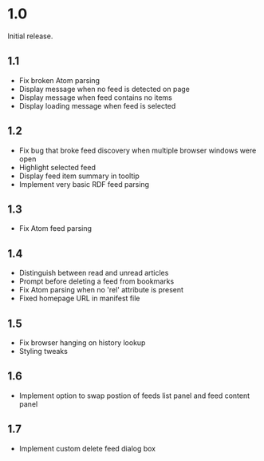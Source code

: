 # 1.0

Initial release.

## 1.1

- Fix broken Atom parsing
- Display message when no feed is detected on page
- Display message when feed contains no items
- Display loading message when feed is selected

## 1.2

- Fix bug that broke feed discovery when multiple browser windows were open
- Highlight selected feed
- Display feed item summary in tooltip
- Implement very basic RDF feed parsing

## 1.3

- Fix Atom feed parsing

## 1.4

- Distinguish between read and unread articles
- Prompt before deleting a feed from bookmarks
- Fix Atom parsing when no 'rel' attribute is present
- Fixed homepage URL in manifest file

## 1.5

- Fix browser hanging on history lookup
- Styling tweaks

## 1.6
- Implement option to swap postion of feeds list panel and feed content panel

## 1.7
- Implement custom delete feed dialog box